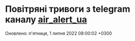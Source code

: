 # Повітряні тривоги з telegram каналу [air_alert_ua](https://t.me/air_alert_ua)

Оновлено:
п'ятниця, 1 липня 2022 08:00:02 +0300
